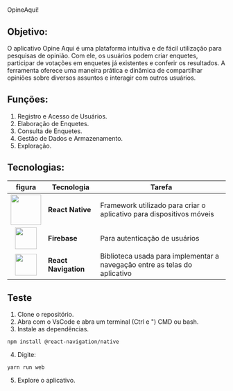 # 
OpineAqui!

## Objetivo:
O aplicativo Opine Aqui é uma plataforma intuitiva e de fácil utilização para pesquisas de opinião. Com ele, os usuários podem criar enquetes, participar de votações em enquetes já existentes e conferir os resultados. A ferramenta oferece uma maneira prática e dinâmica de compartilhar opiniões sobre diversos assuntos e interagir com outros usuários.

## Funções:
1. Registro e Acesso de Usuários.
2. Elaboração de Enquetes.
3. Consulta de Enquetes.
4. Gestão de Dados e Armazenamento.
5. Exploração.

## Tecnologias:
figura|Tecnologia|Tarefa|
|:-:|-|-|
|[<img src="![3](https://github.com/user-attachments/assets/286e0e6b-ecf7-4870-8614-24286ebadfe3)" style="width:70px;">](https://reactnative.dev)|**React Native**|Framework utilizado para criar o aplicativo para dispositivos móveis|
|[<img src="![2](https://github.com/user-attachments/assets/62e60fac-81b5-4b91-8536-1b4e7f561d4a)" style="width:50px;">](https://firebase.google.com/?hl=pt-br)|**Firebase**| Para autenticação de usuários|
|[<img src="![1](https://github.com/user-attachments/assets/4d070234-699f-4766-8e8b-15af46b72050)" style="width:50px;">](https://reactnavigation.org)|**React Navigation**|Biblioteca usada para implementar a navegação entre as telas do aplicativo|

## Teste
1. Clone o repositório.
2. Abra com o VsCode e abra um terminal (Ctrl e ") CMD ou bash.
3. Instale as dependências.
```
npm install @react-navigation/native
```
4. Digite:
 ```
yarn run web
 ```
5. Explore o aplicativo.
